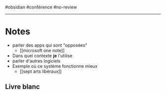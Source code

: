 #obsidian #conférence #no-review 

---

# Notes

 - parler des apps qui sont "opposées"
     - [[microsoft one note]]
 - Dans quel contexte **je** l'utilise
 - parler d'autres logiciels
 - Exemple où ce système fonctionne mieux
     - [[sept arts libéraux]]

## Livre blanc



